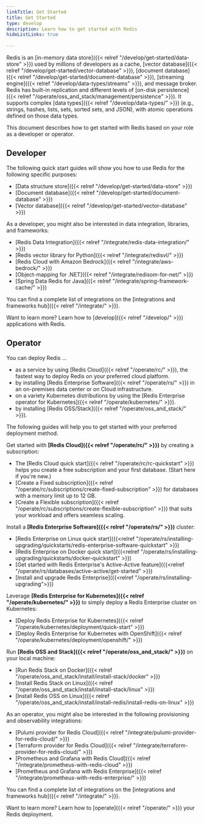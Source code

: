 ```yaml
---
linkTitle: Get Started
title: Get Started
type: develop
description: Learn how to get started with Redis
hideListLinks: true
         
---
```

Redis is an [in-memory data store]({{< relref "/develop/get-started/data-store" >}}) used by millions of developers as a cache, [vector database]({{< relref "/develop/get-started/vector-database" >}}), [document database]({{< relref "/develop/get-started/document-database" >}}), [streaming engine]({{< relref "/develop/data-types/streams" >}}), and message broker. Redis has built-in replication and different levels of [on-disk persistence]({{< relref "/operate/oss_and_stack/management/persistence" >}}). It supports complex [data types]({{< relref "/develop/data-types/" >}}) (e.g., strings, hashes, lists, sets, sorted sets, and JSON), with atomic operations defined on those data types.

This document describes how to get started with Redis based on your role as a developer or operator. 

## Developer

The following quick start guides will show you how to use Redis for the following specific purposes:

- [Data structure store]({{< relref "/develop/get-started/data-store" >}})
- [Document database]({{< relref "/develop/get-started/document-database" >}})
- [Vector database]({{< relref "/develop/get-started/vector-database" >}})

As a developer, you might also be interested in data integration, libraries, and frameworks:

- [Redis Data Integration]({{< relref "/integrate/redis-data-integration/" >}})
- [Redis vector library for Python]({{< relref "/integrate/redisvl/" >}})
- [Redis Cloud with Amazon Bedrock]({{< relref "/integrate/aws-bedrock/" >}})
- [Object-mapping for .NET]({{< relref "/integrate/redisom-for-net/" >}})
- [Spring Data Redis for Java]({{< relref "/integrate/spring-framework-cache/" >}})

You can find a complete list of integrations on the [integrations and frameworks hub]({{< relref "/integrate/" >}}).

Want to learn more? Learn how to [develop]({{< relref "/develop/" >}}) applications with Redis.


## Operator 

You can deploy Redis ...

- as a service by using [Redis Cloud]({{< relref "/operate/rc/" >}}), the fastest way to deploy Redis on your preferred cloud platform.
- by installing [Redis Enterprise Software]({{< relref "/operate/rs/" >}}) in an on-premises data center or on Cloud infrastructure.
- on a variety Kubernetes distributions by using the [Redis Enterprise operator for Kubernetes]({{< relref "/operate/kubernetes/" >}}).
- by installing [Redis OSS/Stack]({{< relref "/operate/oss_and_stack/" >}}).

The following guides will help you to get started with your preferred deployment method.

Get started with **[Redis Cloud]({{< relref "/operate/rc/" >}})** by creating a subscription:

- The [Redis Cloud quick start]({{< relref "/operate/rc/rc-quickstart" >}}) helps you create a free subscription and your first database.  (Start here if you're new.)
- [Create a Fixed subscription]({{< relref "/operate/rc/subscriptions/create-fixed-subscription" >}}) for databases with a memory limit up to 12 GB.
- [Create a Flexible subscription]({{< relref "/operate/rc/subscriptions/create-flexible-subscription" >}}) that suits your workload and offers seamless scaling.

Install a **[Redis Enterprise Software]({{< relref "/operate/rs/" >}})** cluster:

- [Redis Enterprise on Linux quick start]({{<relref "/operate/rs/installing-upgrading/quickstarts/redis-enterprise-software-quickstart" >}})
- [Redis Enterprise on Docker quick start]({{<relref "/operate/rs/installing-upgrading/quickstarts/docker-quickstart" >}})
- [Get started with Redis Enterprise's Active-Active feature]({{<relref "/operate/rs/databases/active-active/get-started" >}})
- [Install and upgrade Redis Enterprise]({{<relref "/operate/rs/installing-upgrading">}})

Leverage **[Redis Enterprise for Kubernetes]({{< relref "/operate/kubernetes/" >}})** to simply deploy a Redis Enterprise cluster on Kubernetes:

- [Deploy Redis Enterprise for Kubernetes]({{< relref "/operate/kubernetes/deployment/quick-start" >}})
- [Deploy Redis Enterprise for Kubernetes with OpenShift]({{< relref "/operate/kubernetes/deployment/openshift/" >}})

Run **[Redis OSS and Stack]({{< relref "/operate/oss_and_stack/" >}})** on your local machine:

- [Run Redis Stack on Docker]({{< relref "/operate/oss_and_stack/install/install-stack/docker" >}})
- [Install Redis Stack on Linux]({{< relref "/operate/oss_and_stack/install/install-stack/linux" >}})
- [Install Redis OSS on Linux]({{< relref "/operate/oss_and_stack/install/install-redis/install-redis-on-linux" >}})

As an operator, you might also be interested in the following provisioning and observability integrations: 

- [Pulumi provider for Redis Cloud]({{< relref "/integrate/pulumi-provider-for-redis-cloud/" >}})
- [Terraform provider for Redis Cloud]({{< relref "/integrate/terraform-provider-for-redis-cloud/" >}})
- [Prometheus and Grafana with Redis Cloud]({{< relref "/integrate/prometheus-with-redis-cloud" >}})
- [Prometheus and Grafana with Redis Enterprise]({{< relref "/integrate/prometheus-with-redis-enterprise/" >}})

You can find a complete list of integrations on the [integrations and frameworks hub]({{< relref "/integrate/" >}}).

Want to learn more? Learn how to [operate]({{< relref "/operate/" >}}) your Redis deployment.